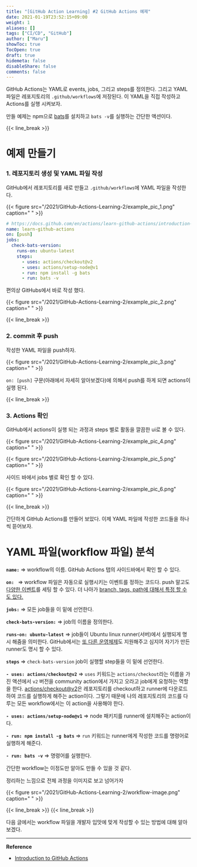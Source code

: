 ```yaml
---
title: "[GitHub Action Learning] #2 GitHub Actions 예제"
date: 2021-01-19T23:52:15+09:00
weight: 1
aliases: []
tags: ["CI/CD", "GitHub"]
author: ["Maru"]
showToc: true
TocOpen: true
draft: true
hidemeta: false
disableShare: false
comments: false
---
```


GitHub Actions는 YAML로 events, jobs, 그리고 steps를 정의한다. 그리고 YAML 파일은 레포지토리의 `.github/workflows`에 저장된다. 이 YAML을 직접 작성하고 Actions를 실행 시켜보자.

만들 예제는 npm으로 [bats](https://www.npmjs.com/package/bats)를 설치하고 `bats -v`를 실행하는 간단한 액션이다.

{{< line_break >}}

# 예제 만들기

### 1. 레포지토리 생성 및 YAML 파일 작성

GitHub에서 레포지토리를 새로 만들고 `.github/workflows`에 YAML 파일을 작성한다.

{{< figure src="/2021/GitHub-Actions-Learning-2/example_pic_1.png" caption=" " >}}

```yaml
# https://docs.github.com/en/actions/learn-github-actions/introduction-to-github-actions#create-an-example-workflow
name: learn-github-actions
on: [push]
jobs:
  check-bats-version:
    runs-on: ubuntu-latest
    steps:
      - uses: actions/checkout@v2
      - uses: actions/setup-node@v1
      - run: npm install -g bats
      - run: bats -v
```

편의상 GitHubs에서 바로 작성 했다.

{{< figure src="/2021/GitHub-Actions-Learning-2/example_pic_2.png" caption=" " >}}

{{< line_break >}}

### 2. commit 후 push

작성한 YAML 파일을 push하자.

{{< figure src="/2021/GitHub-Actions-Learning-2/example_pic_3.png" caption=" " >}}

`on: [push]` 구문(아래에서 자세히 알아보겠다)에 의해서 push를 하게 되면 actions이 실행 된다.

{{< line_break >}}

### 3. Actions 확인

GitHub에서 actions이 실행 되는 과정과 steps 별로 활동을 깔끔한 ui로 볼 수 있다.

{{< figure src="/2021/GitHub-Actions-Learning-2/example_pic_4.png" caption=" " >}}

{{< figure src="/2021/GitHub-Actions-Learning-2/example_pic_5.png" caption=" " >}}

사이드 바에서 jobs 별로 확인 할 수 있다.

{{< figure src="/2021/GitHub-Actions-Learning-2/example_pic_6.png" caption=" " >}}

{{< line_break >}}

간단하게 GitHub Actions를 만들어 보았다. 이제 YAML 파일에 작성한 코드들을 하나 씩 뜯어보자.

# YAML 파일(workflow 파일) 분석

**`name:`** => workflow의 이름. GitHub Actions 탭의 사이드바에서 확인 할 수 있다.

**`on: `** => workflow 파일은 자동으로 실행시키는 이벤트를 정하는 코드다. push 말고도 [다양한 이벤트](https://docs.github.com/en/actions/reference/events-that-trigger-workflows#webhook-events)를 세팅 할 수 있다. 더 나아가 [branch, tags, path에 대해서 특정 할 수도 있다.](https://docs.github.com/en/actions/reference/workflow-syntax-for-github-actions#onpushpull_requestpaths)

**`jobs:`** => 모든 job들을 이 밑에 선언한다.

**`check-bats-version:`** => job의 이름을 정의한다.

**`runs-on: ubuntu-latest`** => job들이 Ubuntu linux runner(서버)에서 실행되게 명시 해줌을 의미한다. GitHub에서는 [또 다른 운영체제](https://docs.github.com/en/actions/reference/workflow-syntax-for-github-actions#jobsjob_idruns-on)도 지원해주고 심지어 자기가 만든 runner도 명시 할 수 있다.

**`steps`** => `check-bats-version` job이 실행할 step들을 이 밑에 선언한다.

**`- uses: actions/checkout@v2`** => `uses` 키워드는 `actions/checkout`라는 이름을 가진 액션에서 `v2` 버전을 community action에서 가지고 오라고 job에게 요청하는 역할을 한다. [actions/checkout@v2](https://github.com/marketplace/actions/checkout)은 레포지토리를 checkout하고 runner에 다운로드하여 코드를 실행하게 해주는 action이다. 그렇기 때문에 나의 레포지토리의 코드를 다루는 모든 workflow에서는 이 action을 사용해야 한다.

**`- uses: actions/setup-node@v1`** => node 패키지를 runner에 설치해주는 action이다.

**`- run: npm install -g bats`** => `run` 키워드는 runner에게 작성한 코드를 명령어로 실행하게 해준다.

**`- run: bats -v`** => 명령어를 실행한다.

간단한 workflow는 이정도만 알아도 만들 수 있을 것 같다.

정리하는 느낌으로 전체 과정을 이미지로 보고 넘어가자

{{< figure src="/2021/GitHub-Actions-Learning-2/workflow-image.png" caption=" " >}}

{{< line_break >}}
{{< line_break >}}

다음 글에서는 workflow 파일을 개발자 입맛에 맞게 작성할 수 있는 방법에 대해 알아보겠다.

---

**Reference**

- [Introduction to GitHub Actions](https://docs.github.com/en/free-pro-team@latest/actions/learn-github-actions/introduction-to-github-actions#the-components-of-github-actions)
